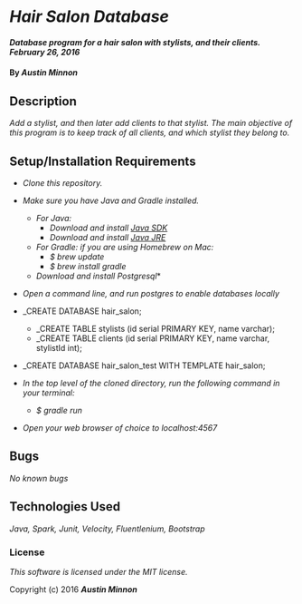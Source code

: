 # _Hair Salon Database_

#### _Database program for a hair salon with stylists, and their clients. February 26, 2016_

#### By _**Austin Minnon**_

## Description

_Add a stylist, and then later add clients to that stylist. The main objective of this program is to keep track of all clients, and which stylist they belong to._

## Setup/Installation Requirements

* _Clone this repository._
* _Make sure you have Java and Gradle installed._
    * _For Java:_
        * _Download and install [Java SDK](http://www.oracle.com/technetwork/java/javase/downloads/jdk8-downloads-2133151.html)_
        * _Download and install [Java JRE](http://www.java.com/en/)_
    * _For Gradle: if you are using Homebrew on Mac:_
        * _$ brew update_
        * _$ brew install gradle_
    * _Download and install Postgresql_*
* _Open a command line, and run postgres to enable databases locally_
* _CREATE DATABASE hair_salon;
  * _CREATE TABLE stylists (id serial PRIMARY KEY, name varchar);
  * _CREATE TABLE clients (id serial PRIMARY KEY, name varchar, stylistId int);
* _CREATE DATABASE hair_salon_test WITH TEMPLATE hair_salon;

* _In the top level of the cloned directory, run the following command in your terminal:_
    * _$ gradle run_
* _Open your web browser of choice to localhost:4567_

## Bugs

_No known bugs_

## Technologies Used

_Java, Spark, Junit, Velocity, Fluentlenium, Bootstrap_

### License

_This software is licensed under the MIT license._

Copyright (c) 2016 _**Austin Minnon**_
